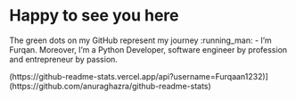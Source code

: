 <p align="center"><h1>Happy to see you here</h1> The green dots on my GitHub represent my journey :running_man: - I’m Furqan. Moreover, I’m a Python Developer, software engineer by profession and entrepreneur by passion. 
</p>
(https://github-readme-stats.vercel.app/api?username=Furqaan1232)](https://github.com/anuraghazra/github-readme-stats)
